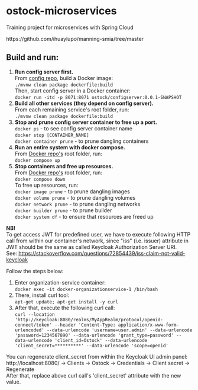 # ostock-microservices

Training project for microservices with Spring Cloud

<link>https://github.com/ihuaylupo/manning-smia/tree/master</link>

## Build and run:

<ol>
  <li><b>Run config server first.</b> </br>
      From <a href="https://github.com/olegyev/ostock-microservices/tree/master/configserver">config repo</a>, build a Docker image: </br>
      <code>./mvnw clean package dockerfile:build</code></br>
      Then, start config server in a Docker container: </br>
      <code>docker run -itd -p 8071:8071 ostock/configserver:0.0.1-SNAPSHOT</code>
  </li>
  <li>
    <b>Build all other services (they depend on config server).</b> </br>
    From each remaining service's root folder, run: </br>
    <code>./mvnw clean package dockerfile:build</code>
  </li>
  <li>
    <b>Stop and prune config server container to free up a port.</b> </br>
    <code>docker ps</code> - to see config server container name </br>
    <code>docker stop [CONTAINER_NAME]</code> </br>
    <code>docker container prune</code> - to prune dangling containers </br>
  </li>
  <li>
    <b>Run an entire system with docker compose.</b> </br>
    From <a href="https://github.com/olegyev/ostock-microservices/tree/master/docker">Docker repo's</a> root folder, run: </br>
    <code>docker compose up</code>
  </li>
  <li>
    <b>Stop containers and free up resources.</b> </br>
    From <a href="https://github.com/olegyev/ostock-microservices/tree/master/docker">Docker repo's</a> root folder, run: </br>
    <code>docker compose down</code> </br>
    To free up resources, run: </br>
    <code>docker image prune</code> - to prune dangling images </br>
    <code>docker volume prune</code> - to prune dangling volumes </br>
    <code>docker network prune</code> - to prune dangling networks </br>
    <code>docker builder prune</code> - to prune builder </br>
    <code>docker system df</code> - to ensure that resources are freed up </br>
  </li>
</ol>

<b>NB!</b> </br>
To get access JWT for predefined user, we have to execute following HTTP call
from within our container's network, since "iss" (i.e. issuer) attribute in JWT should be the same
as called Keycloak Authorization Server URI. </br>
See: https://stackoverflow.com/questions/72854439/iss-claim-not-valid-keycloak </br>

Follow the steps below:
<ol>
    <li>
        Enter organization-service container: </br>
        <code>docker exec -it docker-organizationservice-1 /bin/bash</code>
    </li>
    <li>
        There, install curl tool: </br>
        <code>apt-get update; apt-get install -y curl</code>
    </li>
    <li>
        After that, execute the following curl call: </br>
        <code>curl --location 'http://keycloak:8080/realms/MyAppRealm/protocol/openid-connect/token' --header 'Content-Type: application/x-www-form-urlencoded' --data-urlencode 'username=user.admin' --data-urlencode 'password=1234567890' --data-urlencode 'grant_type=password' --data-urlencode 'client_id=Ostock' --data-urlencode 'client_secret=**********' --data-urlencode 'scope=openid'</code>
    </li>
</ol>

You can regenerate client_secret from within the Keycloak UI admin panel: </br>
http://localhost:8080/ -> Clients -> Ostock -> Credentials -> Client secret -> Regenerate </br>
After that, replace above curl call's 'client_secret' attribute with the new value.
